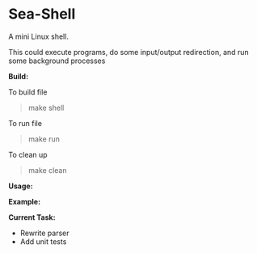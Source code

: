 Sea-Shell
=========

A mini Linux shell.

This could execute programs, do some input/output redirection, and run some background processes

**Build:**

To build file
  > make shell
  
To run file
  > make run
  
To clean up
  > make clean

**Usage:**

**Example:**

**Current Task:**
- Rewrite parser
- Add unit tests
